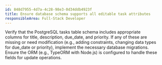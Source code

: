 ```yaml
---
id: 848d7955-4d7a-4c28-98e3-0d34ddb4923f
title: Ensure database schema supports all editable task attributes
responsibleArea: Full-Stack Developer
---
```

Verify that the PostgreSQL tasks table schema includes appropriate columns for title, description, due_date, and priority. If any of these are missing or need modification (e.g., adding constraints, changing data types for due_date or priority), implement the necessary database migrations. Ensure the ORM (e.g., TypeORM with Node.js) is configured to handle these fields for update operations.